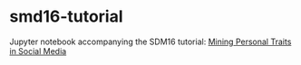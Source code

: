 # smd16-tutorial

Jupyter notebook accompanying the SDM16 tutorial:
[Mining Personal Traits in Social Media](https://sites.google.com/site/sdm2016tutorial/)
